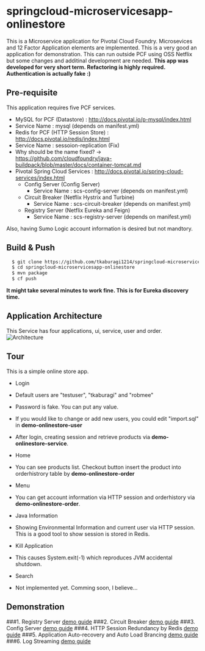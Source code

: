 # springcloud-microservicesapp-onlinestore

This is a Microservice application for Pivotal Cloud Foundry. Microsevices and 12 Factor Application elements are implemented. This is a very good an application for demonstration. This can run outside PCF using OSS Netflix but some changes and additinal development are needed. **This app was developed for very short term.  Refactoring is highly required. Authentication is actually fake :)**

## Pre-requisite
This application requires five PCF services.
* MySQL for PCF (Datastore) : http://docs.pivotal.io/p-mysql/index.html
 * Service Name : mysql (depends on manifest.yml) 
* Redis for PCF (HTTP Session Store) : http://docs.pivotal.io/redis/index.html
 * Service Name : sessoion-replication (Fix)
  * Why should be the name fixed? -> https://github.com/cloudfoundry/java-buildpack/blob/master/docs/container-tomcat.md 
* Pivotal Spring Cloud Services : http://docs.pivotal.io/spring-cloud-services/index.html
  * Config Server (Config Server)
    * Service Name : scs-config-server (depends on manifest.yml) 
  * Circuit Breaker (Netflix Hystrix and Turbine)
    * Service Name : scs-circuit-breaker (depends on manifest.yml) 
  * Registry Server (Netflix Eureka and Feign)
    * Service Name : scs-registry-server (depends on manifest.yml) 

Also, having Sumo Logic account information is desired but not mandtory.

## Build & Push
```bash
  $ git clone https://github.com/tkaburagi1214/springcloud-microservicesapp-onlinestore.git
  $ cd springcloud-microservicesapp-onlinestore
  $ mvn package
  $ cf push
````
**It might take several minutes to work fine. This is for Eureka discovery time.**

## Application Architecture
This Service has four applications, ui, service, user and order.
![Architecture](https://github.com/tkaburagi1214/springcloud-microservicesapp-onlinestore/blob/master/assets/Architecture.png)

## Tour
This is a simple online store app.
* Login
 * Default users are "testuser", "tkaburagi" and "robmee"
 * Password is fake. You can put any value.
 * If you would like to change or add new users, you could edit "import.sql" in **demo-onlinestore-user**
 * After login, creating session and retrieve products via **demo-onlinestore-service**.

* Home
 * You can see products list. Checkout button insert the product into orderhistrory table by **demo-onlinestore-order**

* Menu
 * You can get account information via HTTP session and orderhistory via **demo-onlinestore-order**.
 
* Java Information
 * Showing Environmental Information and current user via HTTP session. This is a good tool to show session is stored in Redis.

* Kill Application
 * This causes System.exit(-1) which reproduces JVM accidental shutdown.

* Search 
 * Not implemented yet. Comming soon, I believe... 
 
## Demonstration
###1. Registry Server
  [demo guide](https://github.com/tkaburagi1214/springcloud-microservicesapp-onlinestore/blob/master/demoguide/RegistryServer.md)
###2. Circuit Breaker
  [demo guide](https://github.com/tkaburagi1214/springcloud-microservicesapp-onlinestore/blob/master/demoguide/CircuitBreaker.md)
###3. Config Server
  [demo guide](https://github.com/tkaburagi1214/springcloud-microservicesapp-onlinestore/blob/master/demoguide/ConfigServer.md)
###4. HTTP Session Redundancy by Redis
  [demo guide](https://github.com/tkaburagi1214/springcloud-microservicesapp-onlinestore/blob/master/demoguide/HttpSessionRedis.md)
###5. Application Auto-recovery and Auto Load Brancing
  [demo guide](https://github.com/tkaburagi1214/springcloud-microservicesapp-onlinestore/blob/master/demoguide/AppAutoRecovery.md)
###6. Log Streaming
  [demo guide](https://github.com/tkaburagi1214/springcloud-microservicesapp-onlinestore/blob/master/demoguide/LogStreaming.md)
